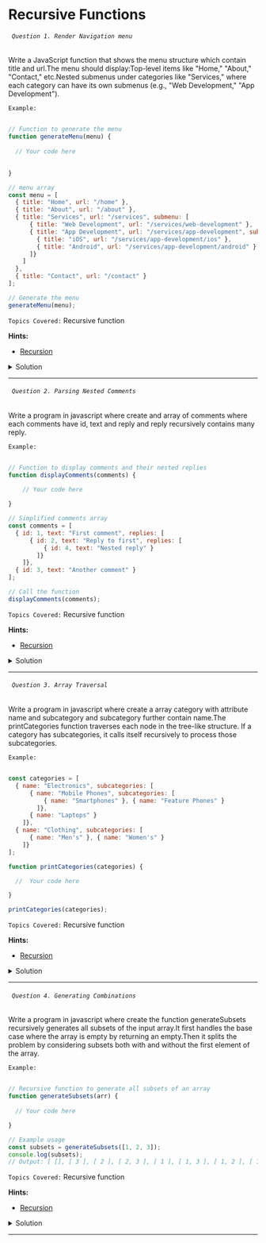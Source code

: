 # Recursive Functions
###### ` Question 1. Render Navigation menu`

   Write a JavaScript function that shows the menu structure which contain title and url.The menu should display:Top-level items like "Home," "About," "Contact," etc.Nested submenus under categories like "Services," where each category can have its own submenus (e.g., "Web Development," "App Development").

`Example:`

```javascript

// Function to generate the menu
function generateMenu(menu) {
  
  // Your code here

  
}

// menu array
const menu = [
  { title: "Home", url: "/home" },
  { title: "About", url: "/about" },
  { title: "Services", url: "/services", submenu: [
      { title: "Web Development", url: "/services/web-development" },
      { title: "App Development", url: "/services/app-development", submenu: [
        { title: "iOS", url: "/services/app-development/ios" },
        { title: "Android", url: "/services/app-development/android" }
      ]}
    ]
  },
  { title: "Contact", url: "/contact" }
];

// Generate the menu
generateMenu(menu);


```

`Topics Covered:`
Recursive function
 
**Hints:**
- [Recursion](https://www.programiz.com/javascript/recursion)

<details>
  <summary>Solution</summary>

### Let's look at the solution:

```javascript

// Function to generate the menu
function generateMenu(menu) {
  menu.forEach(function(item) {
    console.log('Title: ' + item.title + ', URL: ' + item.url);
    if (item.submenu) {
      generateMenu(item.submenu);  // Recursive call for submenu items
    }
  });
}

// Shortened menu array
const menu = [
  { title: "Home", url: "/home" },
  { title: "About", url: "/about" },
  { title: "Services", url: "/services", submenu: [
      { title: "Web Development", url: "/services/web-development" },
      { title: "App Development", url: "/services/app-development", submenu: [
        { title: "iOS", url: "/services/app-development/ios" },
        { title: "Android", url: "/services/app-development/android" }
      ]}
    ]
  },
  { title: "Contact", url: "/contact" }
];

// Generate the menu
generateMenu(menu);


 
```

**Explanation:**


- Loops through the menu array and logs the title and url of each item. If an item has a submenu, it recursively calls generateMenu to handle the submenu items.
- The function continues to recursively process any submenus in the menu array.
  
</details>
 
---- 
###### ` Question 2. Parsing Nested Comments`

   Write a program in javascript where create and array of comments  where each comments have id, text and reply and reply recursively contains many reply.

`Example:`

```javascript

// Function to display comments and their nested replies
function displayComments(comments) {
  
    // Your code here

}

// Simplified comments array
const comments = [
  { id: 1, text: "First comment", replies: [
      { id: 2, text: "Reply to first", replies: [
          { id: 4, text: "Nested reply" }
        ]}
    ]},
  { id: 3, text: "Another comment" }
];

// Call the function
displayComments(comments);

```

`Topics Covered:`
Recursive function
 
**Hints:**
- [Recursion](https://www.programiz.com/javascript/recursion)

<details>
  <summary>Solution</summary>

### Let's look at the solution:

```javascript

// Function to display comments and their nested replies
function displayComments(comments) {
  comments.forEach(function(comment) {
    console.log('ID: ' + comment.id + ', Text: ' + comment.text);
    if (comment.replies) {
      displayComments(comment.replies); // Recursive call for replies
    }
  });
}

// Simplified comments array
const comments = [
  { id: 1, text: "First comment", replies: [
      { id: 2, text: "Reply to first", replies: [
          { id: 4, text: "Nested reply" }
        ]}
    ]},
  { id: 3, text: "Another comment" }
];

// Call the function
displayComments(comments);
 
```

**Explanation:**


- Simplified Comments Array: Shortened the text values to make the array concise.
- Reduced Function Verbosity: Removed unnecessary comments and repetitive formatting logic.
  
</details>
 
---- 
###### ` Question 3. Array Traversal`

   Write a program in javascript where create a array category with attribute name and subcategory and subcategory further contain name.The printCategories function traverses each node in the tree-like structure. If a category has subcategories, it calls itself recursively to process those subcategories.

`Example:`

```javascript

const categories = [
  { name: "Electronics", subcategories: [
      { name: "Mobile Phones", subcategories: [
          { name: "Smartphones" }, { name: "Feature Phones" }
        ]},
      { name: "Laptops" }
    ]},
  { name: "Clothing", subcategories: [
      { name: "Men's" }, { name: "Women's" }
    ]}
];

function printCategories(categories) {

  //  Your code here

}

printCategories(categories);

```

`Topics Covered:`
Recursive function
 
**Hints:**
- [Recursion](https://www.programiz.com/javascript/recursion)

<details>
  <summary>Solution</summary>

### Let's look at the solution:

```javascript

const categories = [
  { name: "Electronics", subcategories: [
      { name: "Mobile Phones", subcategories: [
          { name: "Smartphones" }, { name: "Feature Phones" }
        ]},
      { name: "Laptops" }
    ]},
  { name: "Clothing", subcategories: [
      { name: "Men's" }, { name: "Women's" }
    ]}
];

function printCategories(categories) {
  categories.forEach(category => {
    console.log(category.name);
    if (category.subcategories) printCategories(category.subcategories);
  });
}

printCategories(categories);
 
```

**Explanation:**


- The function recursively prints all categories and subcategories without any excess details.
- Each category is an object with a name and an optional subcategories array containing more categories.
- Recursive Function: For each category, the function: Prints the category's name. If the category has subcategories, the function is called recursively to print those as well.
  
</details>
 
---- 
###### ` Question 4. Generating Combinations`

   Write a program in javascript where create the function generateSubsets recursively generates all subsets of the input array.It first handles the base case where the array is empty by returning an empty.Then it splits the problem by considering subsets both with and without the first element of the array.

`Example:`

```javascript

// Recursive function to generate all subsets of an array
function generateSubsets(arr) {
    
  // Your code here

}

// Example usage
const subsets = generateSubsets([1, 2, 3]);
console.log(subsets);  
// Output: [ [], [ 3 ], [ 2 ], [ 2, 3 ], [ 1 ], [ 1, 3 ], [ 1, 2 ], [ 1, 2, 3 ] ]

```

`Topics Covered:`
Recursive function
 
**Hints:**
- [Recursion](https://www.programiz.com/javascript/recursion)

<details>
  <summary>Solution</summary>

### Let's look at the solution:

```javascript

// Recursive function to generate all subsets of an array
function generateSubsets(arr) {
    if (arr.length === 0) {
        return [[]];  
// Base case: return empty subset when array is empty
    }

    const firstElement = arr[0];
    const remainingElements = arr.slice(1);

  // Get all subsets of the remaining array
    const subsetsWithoutFirst = generateSubsets(remainingElements);

  // Add the first element to each of the subsets
    const subsetsWithFirst = subsetsWithoutFirst.map(subset => [firstElement, ...subset]);

  // Return the combined subsets: with and without the first element
    return [...subsetsWithoutFirst, ...subsetsWithFirst];
}

// Example usage
const subsets = generateSubsets([1, 2, 3]);
console.log(subsets);  
// Output: [ [], [ 3 ], [ 2 ], [ 2, 3 ], [ 1 ], [ 1, 3 ], [ 1, 2 ], [ 1, 2, 3 ] ]
 
```

**Explanation:**


- The function recursively splits the array into subsets with and without the first element.
- It combines these subsets and returns all possible subsets of the array.

</details>
 
---- 
